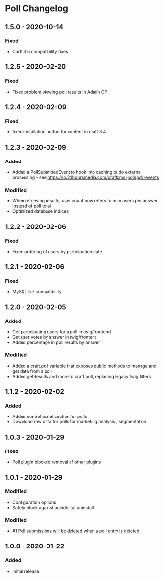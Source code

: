 # Poll Changelog

## 1.5.0 - 2020-10-14
### Fixed
- Carft 3.5 compatibility fixes

## 1.2.5 - 2020-02-20
### Fixed
- Fixed problem viewing poll results in Admin CP

## 1.2.4 - 2020-02-09
### Fixed
- fixed installation button for content in craft 3.4

## 1.2.3 - 2020-02-09

### Added
- Added a PollSubmittedEvent to hook into caching or do external processing - see https://io.24hoursmedia.com/craftcms-poll/poll-events

### Modified
- When retrieving results, user count now refers to num users per answer instead of poll total
- Optimized database indices

## 1.2.2 - 2020-02-06

### Fixed
- Fixed ordering of users by participation date

## 1.2.1 - 2020-02-06

### Fixed
- MySQL 5.7 compatibility

## 1.2.0 - 2020-02-05

### Added
- Get participating users for a poll in twig/frontend
- Get user votes by answer in twig/frontent
- Added percentage in poll results by answer

### Modified
- Added a craft.poll variable that exposes public methods to manage and get data from a poll
- Added getResults and more to craft.poll, replacing legacy twig filters

## 1.1.2 - 2020-02-02

### Added
- Added control panel section for polls
- Download raw data for polls for marketing analysis / segmentation

## 1.0.3 - 2020-01-29

### Fixed
- Poll plugin blocked removal of other plugins

## 1.0.1 - 2020-01-29

### Modified
- Configuration options
- Safety block against accidental uninstall

### Modified
- [#1 Poll submissions will be deleted when a poll entry is deleted](https://github.com/24hoursmedia-craftcms/poll/issues/1)

## 1.0.0 - 2020-01-22
### Added
- Initial release

